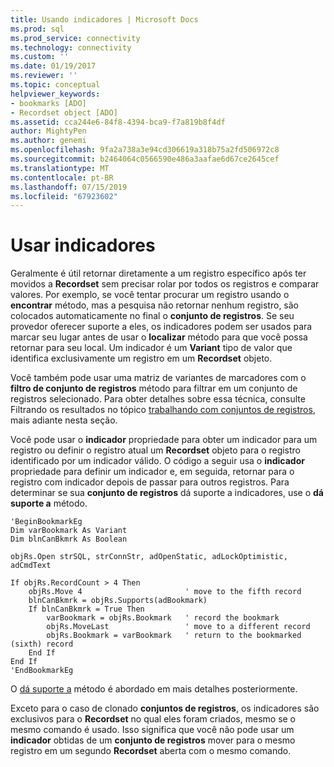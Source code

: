 ```yaml
---
title: Usando indicadores | Microsoft Docs
ms.prod: sql
ms.prod_service: connectivity
ms.technology: connectivity
ms.custom: ''
ms.date: 01/19/2017
ms.reviewer: ''
ms.topic: conceptual
helpviewer_keywords:
- bookmarks [ADO]
- Recordset object [ADO]
ms.assetid: cca244e6-84f8-4394-bca9-f7a819b8f4df
author: MightyPen
ms.author: genemi
ms.openlocfilehash: 9fa2a738a3e94cd306619a318b75a2fd506972c8
ms.sourcegitcommit: b2464064c0566590e486a3aafae6d67ce2645cef
ms.translationtype: MT
ms.contentlocale: pt-BR
ms.lasthandoff: 07/15/2019
ms.locfileid: "67923602"
---
```

# <a name="using-bookmarks"></a>Usar indicadores
Geralmente é útil retornar diretamente a um registro específico após ter movidos a **Recordset** sem precisar rolar por todos os registros e comparar valores. Por exemplo, se você tentar procurar um registro usando o **encontrar** método, mas a pesquisa não retornar nenhum registro, são colocados automaticamente no final o **conjunto de registros**. Se seu provedor oferecer suporte a eles, os indicadores podem ser usados para marcar seu lugar antes de usar o **localizar** método para que você possa retornar para seu local. Um indicador é um **Variant** tipo de valor que identifica exclusivamente um registro em um **Recordset** objeto.  
  
 Você também pode usar uma matriz de variantes de marcadores com o **filtro de conjunto de registros** método para filtrar em um conjunto de registros selecionado. Para obter detalhes sobre essa técnica, consulte Filtrando os resultados no tópico [trabalhando com conjuntos de registros](../../../ado/guide/data/working-with-recordsets.md), mais adiante nesta seção.  
  
 Você pode usar o **indicador** propriedade para obter um indicador para um registro ou definir o registro atual um **Recordset** objeto para o registro identificado por um indicador válido. O código a seguir usa o **indicador** propriedade para definir um indicador e, em seguida, retornar para o registro com indicador depois de passar para outros registros. Para determinar se sua **conjunto de registros** dá suporte a indicadores, use o **dá suporte a** método.  
  
```  
'BeginBookmarkEg  
Dim varBookmark As Variant  
Dim blnCanBkmrk As Boolean  
  
objRs.Open strSQL, strConnStr, adOpenStatic, adLockOptimistic, adCmdText  
  
If objRs.RecordCount > 4 Then  
    objRs.Move 4                       ' move to the fifth record  
    blnCanBkmrk = objRs.Supports(adBookmark)  
    If blnCanBkmrk = True Then  
        varBookmark = objRs.Bookmark   ' record the bookmark  
        objRs.MoveLast                 ' move to a different record  
        objRs.Bookmark = varBookmark   ' return to the bookmarked (sixth) record  
    End If  
End If  
'EndBookmarkEg  
```  
  
 O [dá suporte a](../../../ado/reference/ado-api/supports-method.md) método é abordado em mais detalhes posteriormente.  
  
 Exceto para o caso de clonado **conjuntos de registros**, os indicadores são exclusivos para o **Recordset** no qual eles foram criados, mesmo se o mesmo comando é usado. Isso significa que você não pode usar um **indicador** obtidas de um **conjunto de registros** mover para o mesmo registro em um segundo **Recordset** aberta com o mesmo comando.
